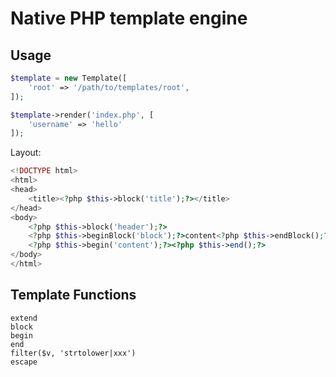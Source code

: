 # Native PHP template engine

## Usage

```php
$template = new Template([
    'root' => '/path/to/templates/root',
]);

$template->render('index.php', [
    'username' => 'hello'
]);
```

Layout:

```php
<!DOCTYPE html>
<html>
<head>
    <title><?php $this->block('title');?></title>
</head>
<body>
    <?php $this->block('header');?>
    <?php $this->beginBlock('block');?>content<?php $this->endBlock();?>
    <?php $this->begin('content');?><?php $this->end();?>
</body>
</html>
```

## Template Functions

```
extend
block
begin
end
filter($v, 'strtolower|xxx')
escape
```